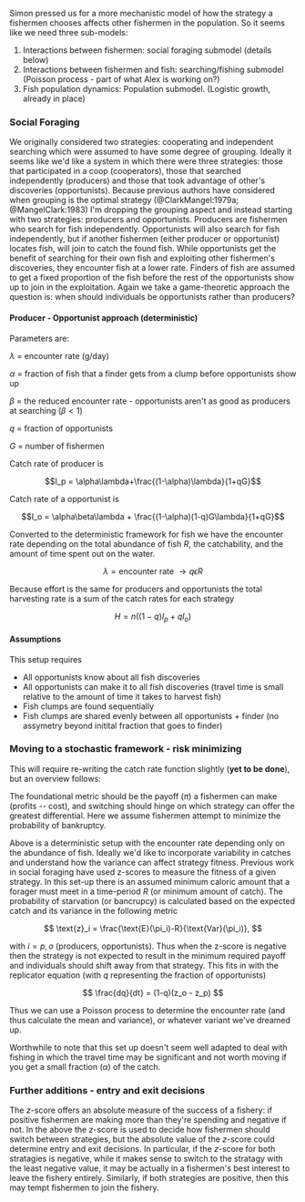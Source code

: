 Simon pressed us for a more mechanistic model of how the strategy a fishermen chooses affects other fishermen in the population. So it seems like we need three sub-models: 

1. Interactions between fishermen: social foraging submodel (details below)
2. Interactions between fishermen and fish: searching/fishing submodel (Poisson process - part of what Alex is working on?)
3. Fish population dynamics: Population submodel. (Logistic growth, already in place) 

### Social Foraging
We originally considered two strategies: cooperating and independent searching which were assumed to have some degree of grouping. Ideally it seems like we'd like a system in which there were three strategies: those that participated in a coop (cooperators), those that searched independently (producers) and those that took advantage of other's discoveries (opportunists). Because previous authors have considered when grouping is the optimal strategy (@ClarkMangel:1979a; @MangelClark:1983) I'm dropping the grouping aspect and instead starting with two strategies: producers and opportunists. Producers are fishermen who search for fish independently. Opportunists will also search for fish independently, but if another fishermen (either producer or opportunist) locates fish, will join to catch the found fish. While opportunists get the benefit of searching for their own fish and exploiting other fishermen's discoveries, they encounter fish at a lower rate. Finders of fish are assumed to get a fixed proportion of the fish before the rest of the opportunists show up to join in the exploitation. Again we take a game-theoretic approach the question is: when should individuals be opportunists rather than producers?

#### Producer - Opportunist approach (deterministic)
Parameters are: 

$\lambda$ = encounter rate (g/day)

$\alpha$ = fraction of fish that a finder gets from a clump before opportunists show up

$\beta$ = the reduced encounter rate - opportunists aren't as good as producers at searching ($\beta < 1$)

$q$ = fraction of opportunists

$G$ = number of fishermen

Catch rate of producer is 

$$I_p = \alpha\lambda+\frac{(1-\alpha)\lambda}{1+qG}$$

Catch rate of a opportunist is 

$$I_o = \alpha\beta\lambda + \frac{(1-\alpha)(1-q)G\lambda}{1+qG}$$

Converted to the deterministic framework for fish we have the encounter rate depending on the total abundance of fish _R_, the catchability, and the amount of time spent out on the water. 

$$\lambda = \text{encounter rate } \rightarrow q \epsilon R$$

Because effort is the same for producers and opportunists the total harvesting rate is a sum of the catch rates for each strategy

$$H = n((1-q)I_p + qI_o)$$

#### Assumptions
This setup requires 

+ All opportunists know about all fish discoveries
+ All opportunists can make it to all fish discoveries (travel time is small relative to the amount of time it takes to harvest fish)
+ Fish clumps are found sequentially 
+ Fish clumps are shared evenly between all opportunists + finder (no assymetry beyond initital fraction that goes to finder)

### Moving to a stochastic framework - risk minimizing
This will require re-writing the catch rate function slightly (**yet to be done**), but an overview follows: 

The foundational metric should be the payoff ($\pi$) a fishermen can make (profits -- cost), and switching should hinge on which strategy can offer the greatest differential. Here we assume fishermen attempt to minimize the probability of bankruptcy. 

Above is a deterministic setup with the encounter rate depending only on the abundance of fish. Ideally we'd like to incorporate variability in catches and understand how the variance can affect strategy fitness. Previous work in social foraging have used z-scores to measure the fitness of a given strategy. In this set-up there is an assumed minimum caloric amount that a forager must meet in a time-period $R$ (or minimum amount of catch). The probability of starvation (or bancrupcy) is calculated based on the expected catch and its variance in the following metric

$$ \text{z}_i = \frac{\text{E}(\pi_i)-R}{\text{Var}(\pi_i)}, $$ 

with $i = p, o$ (producers, opportunists). Thus when the z-score is negative then the strategy is not expected to result in the minimum required payoff and individuals should shift away from that strategy. This fits in with the replicator equation (with $q$ representing the fraction of opportunists)

$$ \frac{dq}{dt} = (1-q)(z_o - z_p) $$

Thus we can use a Poisson process to determine the encounter rate (and thus calculate the mean and variance), or whatever variant we've dreamed up. 

Worthwhile to note that this set up doesn't seem well adapted to deal with fishing in which the travel time may be significant and not worth moving if you get a small fraction ($\alpha$) of the catch. 

### Further additions - entry and exit decisions
The _z_-score offers an absolute measure of the success of a fishery: if positive fishermen are making more than they're spending and negative if not. In the above the _z_-score is used to decide how fishermen should switch between strategies, but the absolute value of the _z_-score could determine entry and exit decisions. In particular, if the _z_-score for both stratagies is negative, while it makes sense to switch to the stratagy with the least negative value, it may be actually in a fishermen's best interest to leave the fishery entirely. Similarly, if both strategies are positive, then this may tempt fishermen to join the fishery.
